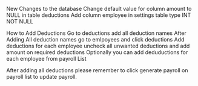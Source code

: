 New Changes to the database
Change default value for column amount to NULL in table deductions
Add column employee in settings table type INT NOT NULL


How to Add Deductions
Go to deductions add all deduction names
After Adding All deduction names go to emlpoyees and click deductions
Add deductions for each employee uncheck all unwanted deductions and add amount on required deductions
Optionally you can add deduductions for each employee from payroll List

After adding all deductions please remember to click generate payroll on payroll list to update payroll.

